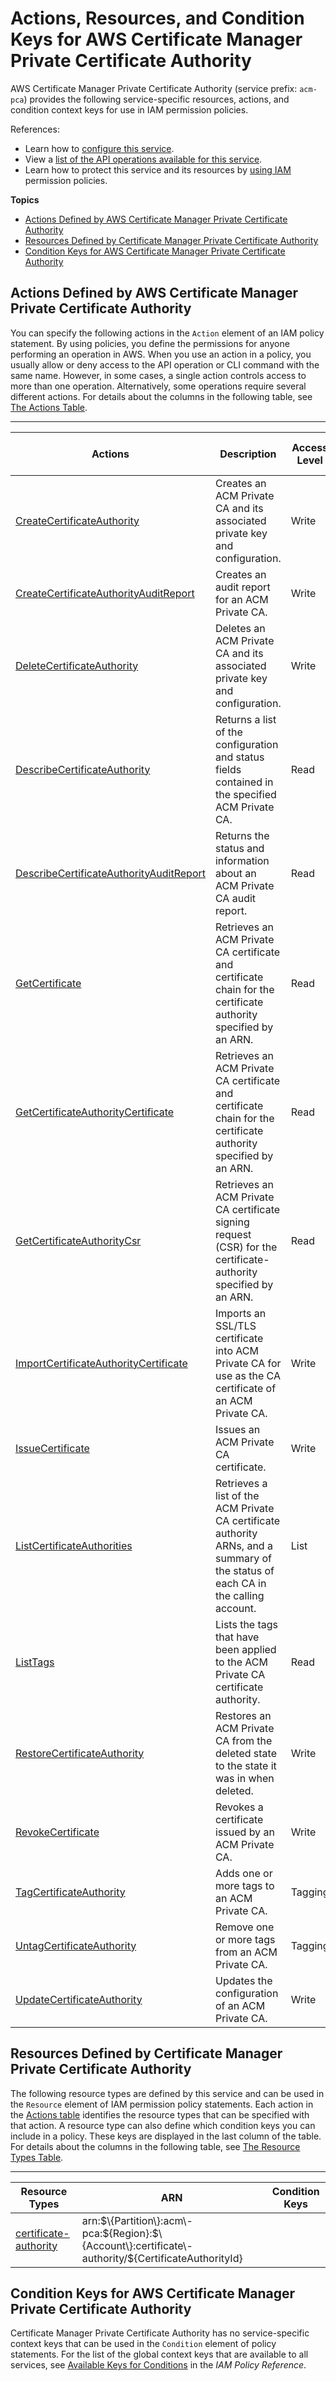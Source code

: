 # Actions, Resources, and Condition Keys for AWS Certificate Manager Private Certificate Authority<a name="list_awscertificatemanagerprivatecertificateauthority"></a>

AWS Certificate Manager Private Certificate Authority \(service prefix: `acm-pca`\) provides the following service\-specific resources, actions, and condition context keys for use in IAM permission policies\.

References:
+ Learn how to [configure this service](http://docs.aws.amazon.com/acm-pca/latest/userguide/)\.
+ View a [list of the API operations available for this service](http://docs.aws.amazon.com/acm-pca/latest/APIReference/)\.
+ Learn how to protect this service and its resources by [using IAM](http://docs.aws.amazon.com/acm-pca/latest/userguide/assets.html) permission policies\.

**Topics**
+ [Actions Defined by AWS Certificate Manager Private Certificate Authority](#awscertificatemanagerprivatecertificateauthority-actions-as-permissions)
+ [Resources Defined by Certificate Manager Private Certificate Authority](#awscertificatemanagerprivatecertificateauthority-resources-for-iam-policies)
+ [Condition Keys for AWS Certificate Manager Private Certificate Authority](#awscertificatemanagerprivatecertificateauthority-policy-keys)

## Actions Defined by AWS Certificate Manager Private Certificate Authority<a name="awscertificatemanagerprivatecertificateauthority-actions-as-permissions"></a>

You can specify the following actions in the `Action` element of an IAM policy statement\. By using policies, you define the permissions for anyone performing an operation in AWS\. When you use an action in a policy, you usually allow or deny access to the API operation or CLI command with the same name\. However, in some cases, a single action controls access to more than one operation\. Alternatively, some operations require several different actions\. For details about the columns in the following table, see [The Actions Table](reference_policies_actions-resources-contextkeys.md#actions_table)\.


****  

| Actions | Description | Access Level | Resource Types \(\*required\) | Condition Keys | Dependent Actions | 
| --- | --- | --- | --- | --- | --- | 
|   [ CreateCertificateAuthority ](http://docs.aws.amazon.com/acm-pca/latest/APIReference/API_CreateCertificateAuthority.html)  | Creates an ACM Private CA and its associated private key and configuration\. | Write |  |  |  | 
|   [ CreateCertificateAuthorityAuditReport ](http://docs.aws.amazon.com/acm-pca/latest/APIReference/API_CreateCertificateAuthorityAuditReport.html)  | Creates an audit report for an ACM Private CA\. | Write |   [ certificate\-authority\* ](#awscertificatemanagerprivatecertificateauthority-certificate-authority)   |  |  | 
|   [ DeleteCertificateAuthority ](http://docs.aws.amazon.com/acm-pca/latest/APIReference/API_DeleteCertificateAuthority.html)  | Deletes an ACM Private CA and its associated private key and configuration\. | Write |   [ certificate\-authority\* ](#awscertificatemanagerprivatecertificateauthority-certificate-authority)   |  |  | 
|   [ DescribeCertificateAuthority ](http://docs.aws.amazon.com/acm-pca/latest/APIReference/API_DescribeCertificateAuthority.html)  | Returns a list of the configuration and status fields contained in the specified ACM Private CA\. | Read |   [ certificate\-authority\* ](#awscertificatemanagerprivatecertificateauthority-certificate-authority)   |  |  | 
|   [ DescribeCertificateAuthorityAuditReport ](http://docs.aws.amazon.com/acm-pca/latest/APIReference/API_DescribeCertificateAuthorityAuditReport.html)  | Returns the status and information about an ACM Private CA audit report\. | Read |   [ certificate\-authority\* ](#awscertificatemanagerprivatecertificateauthority-certificate-authority)   |  |  | 
|   [ GetCertificate ](http://docs.aws.amazon.com/acm-pca/latest/APIReference/API_GetCertificate.html)  | Retrieves an ACM Private CA certificate and certificate chain for the certificate authority specified by an ARN\. | Read |   [ certificate\-authority\* ](#awscertificatemanagerprivatecertificateauthority-certificate-authority)   |  |  | 
|   [ GetCertificateAuthorityCertificate ](http://docs.aws.amazon.com/acm-pca/latest/APIReference/API_GetCertificateAuthorityCertificate.html)  | Retrieves an ACM Private CA certificate and certificate chain for the certificate authority specified by an ARN\. | Read |   [ certificate\-authority\* ](#awscertificatemanagerprivatecertificateauthority-certificate-authority)   |  |  | 
|   [ GetCertificateAuthorityCsr ](http://docs.aws.amazon.com/acm-pca/latest/APIReference/API_GetCertificateAuthorityCsr.html)  | Retrieves an ACM Private CA certificate signing request \(CSR\) for the certificate\-authority specified by an ARN\. | Read |   [ certificate\-authority\* ](#awscertificatemanagerprivatecertificateauthority-certificate-authority)   |  |  | 
|   [ ImportCertificateAuthorityCertificate ](http://docs.aws.amazon.com/acm-pca/latest/APIReference/API_ImportCertificateAuthorityCertificate.html)  | Imports an SSL/TLS certificate into ACM Private CA for use as the CA certificate of an ACM Private CA\. | Write |   [ certificate\-authority\* ](#awscertificatemanagerprivatecertificateauthority-certificate-authority)   |  |  | 
|   [ IssueCertificate ](http://docs.aws.amazon.com/acm-pca/latest/APIReference/API_IssueCertificate.html)  | Issues an ACM Private CA certificate\. | Write |   [ certificate\-authority\* ](#awscertificatemanagerprivatecertificateauthority-certificate-authority)   |  |  | 
|   [ ListCertificateAuthorities ](http://docs.aws.amazon.com/acm-pca/latest/APIReference/API_ListCertificateAuthorities.html)  | Retrieves a list of the ACM Private CA certificate authority ARNs, and a summary of the status of each CA in the calling account\. | List |  |  |  | 
|   [ ListTags ](http://docs.aws.amazon.com/acm-pca/latest/APIReference/API_ListTags.html)  | Lists the tags that have been applied to the ACM Private CA certificate authority\. | Read |   [ certificate\-authority\* ](#awscertificatemanagerprivatecertificateauthority-certificate-authority)   |  |  | 
|   [ RestoreCertificateAuthority ](http://docs.aws.amazon.com/acm-pca/latest/APIReference/API_RestoreCertificateAuthority.html)  | Restores an ACM Private CA from the deleted state to the state it was in when deleted\. | Write |   [ certificate\-authority\* ](#awscertificatemanagerprivatecertificateauthority-certificate-authority)   |  |  | 
|   [ RevokeCertificate ](http://docs.aws.amazon.com/acm-pca/latest/APIReference/API_RevokeCertificate.html)  | Revokes a certificate issued by an ACM Private CA\. | Write |   [ certificate\-authority\* ](#awscertificatemanagerprivatecertificateauthority-certificate-authority)   |  |  | 
|   [ TagCertificateAuthority ](http://docs.aws.amazon.com/acm-pca/latest/APIReference/API_TagCertificateAuthority.html)  | Adds one or more tags to an ACM Private CA\. | Tagging |   [ certificate\-authority\* ](#awscertificatemanagerprivatecertificateauthority-certificate-authority)   |  |  | 
|   [ UntagCertificateAuthority ](http://docs.aws.amazon.com/acm-pca/latest/APIReference/API_UntagCertificateAuthority.html)  | Remove one or more tags from an ACM Private CA\. | Tagging |   [ certificate\-authority\* ](#awscertificatemanagerprivatecertificateauthority-certificate-authority)   |  |  | 
|   [ UpdateCertificateAuthority ](http://docs.aws.amazon.com/acm-pca/latest/APIReference/API_UpdateCertificateAuthority.html)  | Updates the configuration of an ACM Private CA\. | Write |   [ certificate\-authority\* ](#awscertificatemanagerprivatecertificateauthority-certificate-authority)   |  |  | 

## Resources Defined by Certificate Manager Private Certificate Authority<a name="awscertificatemanagerprivatecertificateauthority-resources-for-iam-policies"></a>

The following resource types are defined by this service and can be used in the `Resource` element of IAM permission policy statements\. Each action in the [Actions table](#awscertificatemanagerprivatecertificateauthority-actions-as-permissions) identifies the resource types that can be specified with that action\. A resource type can also define which condition keys you can include in a policy\. These keys are displayed in the last column of the table\. For details about the columns in the following table, see [The Resource Types Table](reference_policies_actions-resources-contextkeys.md#resources_table)\.


****  

| Resource Types | ARN | Condition Keys | 
| --- | --- | --- | 
|   [ certificate\-authority ](http://docs.aws.amazon.com/acm-pca/latest/userguide/authen-overview.html#acm-pca-resources-operations)  |  arn:$\{Partition\}:acm\-pca:$\{Region\}:$\{Account\}:certificate\-authority/$\{CertificateAuthorityId\}  |  | 

## Condition Keys for AWS Certificate Manager Private Certificate Authority<a name="awscertificatemanagerprivatecertificateauthority-policy-keys"></a>

Certificate Manager Private Certificate Authority has no service\-specific context keys that can be used in the `Condition` element of policy statements\. For the list of the global context keys that are available to all services, see [Available Keys for Conditions](reference_policies_condition-keys.html#AvailableKeys) in the *IAM Policy Reference*\.